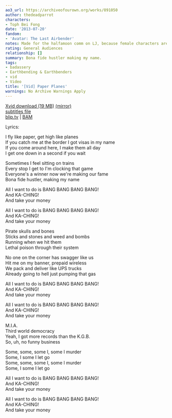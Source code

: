 ```yaml
---
ao3_url: https://archiveofourown.org/works/891050
author: thedeadparrot
characters:
- Toph Bei Fong
date: '2013-07-20'
fandom:
- 'Avatar: The Last Airbender'
notes: Made for the halfamoon comm on LJ, because female characters are awesome.
rating: General Audiences
relationship: []
summary: Bona fide hustler making my name.
tags:
- badassery
- Earthbending & Earthbenders
- vid
- Video
title: '[Vid] Paper Planes'
warnings: No Archive Warnings Apply
---
```


[Xvid download (19 MB)](http://dl.dropbox.com/u/2436187/vids/toph.avi) [(mirror)](http://www.sendspace.com/file/91r7nk)   
[subtitles file](http://dl.dropbox.com/u/2436187/vids/toph.srt)  
[blip.tv](http://blip.tv/file/3184110) | [BAM](http://bamvidvault.ning.com/video/paper-planes-toph-avatar-the)





Lyrics:

I fly like paper, get high like planes  
If you catch me at the border I got visas in my name  
If you come around here, I make them all day  
I get one down in a second if you wait

Sometimes I feel sitting on trains  
Every stop I get to I'm clocking that game  
Everyone's a winner now we're making our fame  
Bona fide hustler, making my name

All I want to do is BANG BANG BANG BANG!  
And KA-CHING!  
And take your money

All I want to do is BANG BANG BANG BANG!  
And KA-CHING!  
And take your money

Pirate skulls and bones  
Sticks and stones and weed and bombs  
Running when we hit them  
Lethal poison through their system

No one on the corner has swagger like us  
Hit me on my banner, prepaid wireless  
We pack and deliver like UPS trucks  
Already going to hell just pumping that gas

All I want to do is BANG BANG BANG BANG!  
And KA-CHING!  
And take your money

All I want to do is BANG BANG BANG BANG!  
And KA-CHING!  
And take your money

M.I.A.  
Third world democracy  
Yeah, I got more records than the K.G.B.  
So, uh, no funny business

Some, some, some I, some I murder  
Some, I some I let go  
Some, some, some I, some I murder  
Some, I some I let go

All I want to do is BANG BANG BANG BANG!  
And KA-CHING!  
And take your money

All I want to do is BANG BANG BANG BANG!  
And KA-CHING!  
And take your money